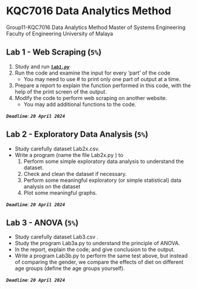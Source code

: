 # KQC7016 Data Analytics Method

 Group11-KQC7016 Data Analytics Method
 Master of Systems Engineering
 Faculty of Engineering
 University of Malaya


## Lab 1 - Web Scraping (`5%`)

1. Study and run [***`lab1.py`***](/lab1.py)
2. Run the code and examine the input for every ‘part’ of the code
   * You may need to use # to print only one part of output at a time.
3. Prepare a report to explain the function performed in this code, with the help of the print screen of the output.
4. Modify the code to perform web scraping on another website.
   * You may add additional functions to the code.

***`Deadline`***: ***`20 April 2024`***

## Lab 2 - Exploratory Data Analysis (`5%`)
* Study carefully dataset Lab2x.csv.
* Write a program (name the file Lab2x.py ) to
   1. Perform some simple exploratory data analysis to understand the dataset.
   2. Check and clean the dataset if necessary.
   3. Perform some meaningful exploratory (or simple statistical) data analysis on the dataset
   4. Plot some meaningful graphs.

***`Deadline`***: ***`20 April 2024`***

## Lab 3 - ANOVA (`5%`)

* Study carefully dataset Lab3.csv .
* Study the program Lab3a.py to understand the principle of ANOVA.
* In the report, explain the code; and give conclusion to the output.
* Write a program Lab3b.py to perform the same test above, but instead of comparing the gender, we compare the effects of diet on different age groups (define the age groups yourself).

***`Deadline`***: ***`20 April 2024`***
